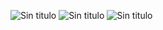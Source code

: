 

![Sin titulo](http://i64.tinypic.com/2r2m5xv.png)
![Sin titulo](http://i63.tinypic.com/24g6c89.png)
![Sin titulo](http://i66.tinypic.com/n65jt5.png)
